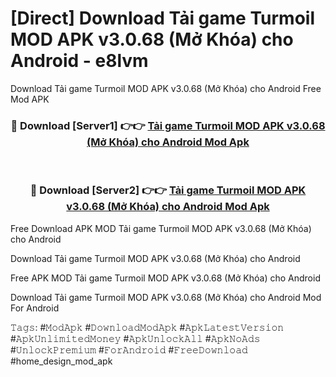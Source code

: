 # [Direct] Download Tải game Turmoil MOD APK v3.0.68 (Mở Khóa) cho Android - e8lvm
Download Tải game Turmoil MOD APK v3.0.68 (Mở Khóa) cho Android Free Mod APK

<div align="center">
<h3>🔴 Download [Server1] 👉👉 <a href="https://apk-comot.site?title=Tải_game_Turmoil_MOD_APK_v3.0.68_(Mở_Khóa)_cho_Android">Tải game Turmoil MOD APK v3.0.68 (Mở Khóa) cho Android Mod Apk</a></h3><br>

<h3>🔴 Download [Server2] 👉👉 <a href="https://apk-comot.site?title=Tải_game_Turmoil_MOD_APK_v3.0.68_(Mở_Khóa)_cho_Android">Tải game Turmoil MOD APK v3.0.68 (Mở Khóa) cho Android Mod Apk</a></h3>
</div>


Free Download APK MOD Tải game Turmoil MOD APK v3.0.68 (Mở Khóa) cho Android

Download Tải game Turmoil MOD APK v3.0.68 (Mở Khóa) cho Android 

Free APK MOD Tải game Turmoil MOD APK v3.0.68 (Mở Khóa) cho Android 

Download Tải game Turmoil MOD APK v3.0.68 (Mở Khóa) cho Android Mod For Android

𝚃𝚊𝚐𝚜: #𝙼𝚘𝚍𝙰𝚙𝚔 #𝙳𝚘𝚠𝚗𝚕𝚘𝚊𝚍𝙼𝚘𝚍𝙰𝚙𝚔 #𝙰𝚙𝚔𝙻𝚊𝚝𝚎𝚜𝚝𝚅𝚎𝚛𝚜𝚒𝚘𝚗 #𝙰𝚙𝚔𝚄𝚗𝚕𝚒𝚖𝚒𝚝𝚎𝚍𝙼𝚘𝚗𝚎𝚢 #𝙰𝚙𝚔𝚄𝚗𝚕𝚘𝚌𝚔𝙰𝚕𝚕 #𝙰𝚙𝚔𝙽𝚘𝙰𝚍𝚜 #𝚄𝚗𝚕𝚘𝚌𝚔𝙿𝚛𝚎𝚖𝚒𝚞𝚖 #𝙵𝚘𝚛𝙰𝚗𝚍𝚛𝚘𝚒𝚍 #𝙵𝚛𝚎𝚎𝙳𝚘𝚠𝚗𝚕𝚘𝚊𝚍 #home_design_mod_apk